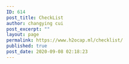```yaml
---
ID: 614
post_title: CheckList
author: changying cui
post_excerpt: ""
layout: page
permalink: https://www.h2ocap.ml/checklist/
published: true
post_date: 2020-09-08 02:18:23
---
```

<!-- wp:themify-builder/canvas /-->